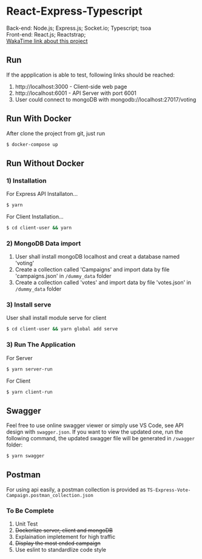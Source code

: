 # React-Express-Typescript ###

Back-end: Node.js; Express.js; Socket.io; Typescript; tsoa  
Front-end: React.js; Reactstrap;  
[WakaTime link about this project](https://wakatime.com/@Carsen/projects/lcgwnuiozy?start=2019-03-02&end=2019-03-08)

## Run
If the appplication is able to test, following links should be reached:
1. http://localhost:3000 - Client-side web page
2. http://localhost:6001 - API Server with port 6001
3. User could connect to mongoDB with mongodb://localhost:27017/voting


## Run With Docker
After clone the project from git, just run
```sh
$ docker-compose up
```

## Run Without Docker
### 1) Installation
For Express API Installaton...
```sh
$ yarn
```
For Client Installation...
```sh
$ cd client-user && yarn
```

### 2) MongoDB Data import
1. User shall install mongoDB localhost and creat a database named 'voting'
2. Create a collection called 'Campaigns' and import data by file 'campaigns.json' in `/dummy_data` folder
3. Create a collection called 'votes' and import data by file 'votes.json' in `/dummy_data` folder

### 3) Install serve
User shall install module serve for client
```sh
$ cd client-user && yarn global add serve
```

### 3) Run The Application 
For Server
```sh
$ yarn server-run
```

For Client
```sh
$ yarn client-run
```

## Swagger
Feel free to use online swagger viewer or simply use VS Code, see API design with `swagger.json`. If you want to view the updated one, run the following command, the updated swagger file will be generated in `/swagger` folder:
```sh
$ yarn swagger
```

## Postman
For using api easily, a postman collection is provided as `TS-Express-Vote-Campaign.postman_collection.json`


### To Be Complete 
1. Unit Test
2. ~~Dockerlize server, client and mongoDB~~
3. Explaination impletement for high traffic
4. ~~Display the most ended campaign~~
5. Use eslint to standardlize code style
